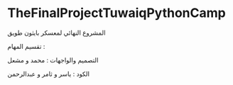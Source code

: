 # TheFinalProjectTuwaiqPythonCamp
المشروع النهائي لمعسكر بايثون طويق


تقسيم المهام : 


التصميم والواجهات : 
محمد و مشعل


الكود :
ياسر و ثامر و عبدالرحمن 


